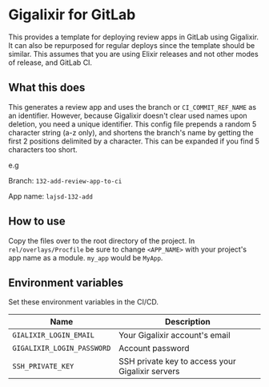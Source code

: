 # Gigalixir for GitLab

This provides a template for deploying review apps in GitLab using Gigalixir. It can also be repurposed for regular deploys since the template should be similar. This assumes that you are using Elixir releases and not other modes of release, and GitLab CI.

## What this does

This generates a review app and uses the branch or `CI_COMMIT_REF_NAME` as an identifier. However, because Gigalixir doesn't clear used names upon deletion, you need a unique identifier. This config file prepends a random 5 character string (a-z only), and shortens the branch's name by getting the first 2 positions delimited by a character. This can be expanded if you find 5 characters too short.

e.g

Branch: `132-add-review-app-to-ci`

App name: `lajsd-132-add`

## How to use

Copy the files over to the root directory of the project. In `rel/overlays/Procfile` be sure to change `<APP_NAME>` with your project's app name as a module. `my_app` would be `MyApp`.

## Environment variables

Set these environment variables in the CI/CD.

| Name  | Description  |
|---|---|
| `GIALIXIR_LOGIN_EMAIL`  | Your Gigalixir account's email  |
| `GIGALIXIR_LOGIN_PASSWORD`  | Account password  |
| `SSH_PRIVATE_KEY`   | SSH private key to access your Gigalixir servers  |
